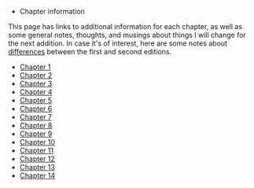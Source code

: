 * Chapter information

This page has links to additional information for each chapter, as well as some general notes, thoughts, and musings about things I will change for the next addition. In case it's of interest, here are some notes about [differences](differences.md) between the first and second editions.

* [Chapter 1](chapters/ch1.md)
* [Chapter 2](chapters/ch2.md)
* [Chapter 3](chapters/ch3.md)
* [Chapter 4](chapters/ch4.md)
* [Chapter 5](chapters/ch5.md)
* [Chapter 6](chapters/ch6.md)
* [Chapter 7](chapters/ch7.md)
* [Chapter 8](chapters/ch8.md)
* [Chapter 9](chapters/ch9.md)
* [Chapter 10](chapters/ch10.md)
* [Chapter 11](chapters/ch11.md)
* [Chapter 12](chapters/ch12.md)
* [Chapter 13](chapters/ch13.md)
* [Chapter 14](chapters/ch14.md)

